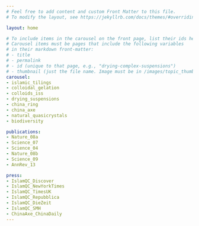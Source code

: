 ```yaml
---
# Feel free to add content and custom Front Matter to this file.
# To modify the layout, see https://jekyllrb.com/docs/themes/#overriding-theme-defaults

layout: home

# To include items in the carousel on the front page, list their ids here.
# Carousel items must be pages that include the following variables 
# in their markdown front-matter:
# - title
# - permalink
# - id (unique to that page, e.g., "drying-complex-suspensions")
# - thumbnail (just the file name. Image must be in /images/topic_thumbs/.)
carousel:
- islamic_tilings
- colloidal_gelation
- colloids_iss
- drying_suspensions
- china_ring
- china_axe
- natural_quasicrystals
- biodiversity

publications:
- Nature_08a
- Science_07
- Science_04
- Nature_08b
- Science_09
- AnnRev_13

press:
- IslamQC_Discover
- IslamQC_NewYorkTimes
- IslamQC_TimesUK
- IslamQC_Repubblica
- IslamQC_DieZeit
- IslamQC_SMH
- ChinaAxe_ChinaDaily
---
```

